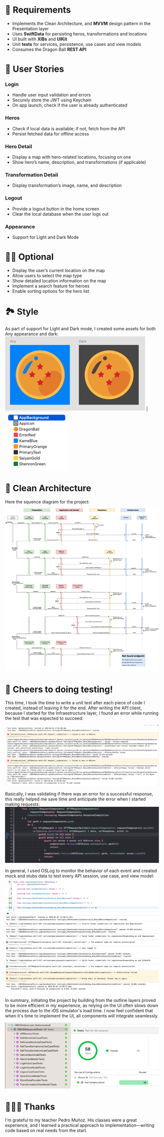 # 📝 Requirements
* 	Implements the Clean Architecture, and **MVVM** design pattern in the Presentation layer
* 	Uses **SwiftData** for persisting heros, transformations and locations
* 	UI built with **XIBs** and **UIKit**
* 	Unit **tests** for services, persistence, use cases and view models
* 	Consumes the Dragon Ball **REST API**


# 🐾 User Stories

### Login
* Handle user input validation and errors
* Securely store the JWT using Keychain
* On app launch, check if the user is already authenticated

### Heros
* Check if local data is available; if not, fetch from the API
* Persist fetched data for offline access

### Hero Detail
* Display a map with hero-related locations, focusing on one
* Show hero’s name, description, and transformations (if applicable)

### Transformation Detail
* Display transformation’s image, name, and description

### Logout
* Provide a logout button in the home screen
* Clear the local database when the user logs out

### Appearance
* Support for Light and Dark Mode

# 😮‍💨 Optional 
* Display the user’s current location on the map
* Allow users to select the map type
* Show detailed location information on the map
* Implement a search feature for heroes
* Enable sorting options for the hero list

# 🏞️ Style
As part of support for Light and Dark mode, I created some assets for both Any appearance and dark:
![](Images/appicon.png) | ![](Images/assets.png)

# 🧽 Clean Architecture

Here the squence diagram for the project:

![](Images/db_ios_advanced.drawio.png)

# 🍻 Cheers to doing testing!

This time, I took the time to write a unit test after each piece of code I created, instead of leaving it for the end. After writing the API client, because I started for the Infraestructure layer, I found an error while running the test that was expected to succeed:

![](Images/logger.png)

Basically, I was validating if there was an error for a successful response, this really helped me save time and anticipate the error when I started making requests:
![](Images/apiSessionFixed.png)

In general, I used OSLog to monitor the behavior of each event and created mock and stubs data to test every API session, use case, and view model:
![](Images/logger+testing.png)

In summary, initiating the project by building from the outline layers proved to be more efficient in my experience, as relying on the UI often slows down the process due to the iOS simulator's load time. I now feel confident that when it's time to implement the UI, all components will integrate seamlessly.

![](Images/coverage.png)

# 👨🏻‍🏫 Thanks
I'm grateful to my teacher Pedro Muñoz. His classes were a great experience, and I learned a practical approach to implementation—writing code based on real needs from the start.